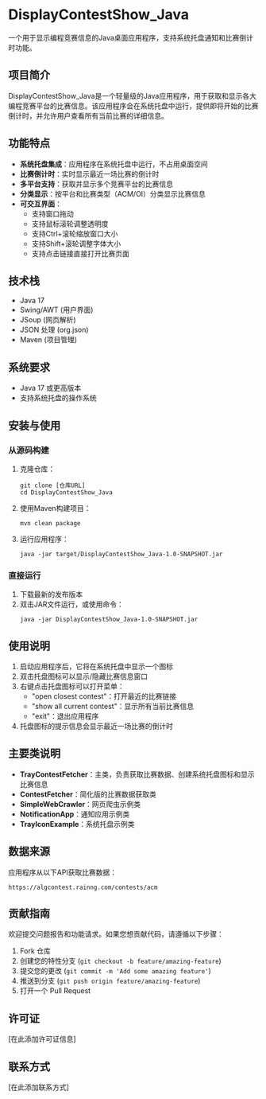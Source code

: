 # DisplayContestShow_Java

一个用于显示编程竞赛信息的Java桌面应用程序，支持系统托盘通知和比赛倒计时功能。

## 项目简介

DisplayContestShow_Java是一个轻量级的Java应用程序，用于获取和显示各大编程竞赛平台的比赛信息。该应用程序会在系统托盘中运行，提供即将开始的比赛倒计时，并允许用户查看所有当前比赛的详细信息。

## 功能特点

- **系统托盘集成**：应用程序在系统托盘中运行，不占用桌面空间
- **比赛倒计时**：实时显示最近一场比赛的倒计时
- **多平台支持**：获取并显示多个竞赛平台的比赛信息
- **分类显示**：按平台和比赛类型（ACM/OI）分类显示比赛信息
- **可交互界面**：
  - 支持窗口拖动
  - 支持鼠标滚轮调整透明度
  - 支持Ctrl+滚轮缩放窗口大小
  - 支持Shift+滚轮调整字体大小
  - 支持点击链接直接打开比赛页面

## 技术栈

- Java 17
- Swing/AWT (用户界面)
- JSoup (网页解析)
- JSON 处理 (org.json)
- Maven (项目管理)

## 系统要求

- Java 17 或更高版本
- 支持系统托盘的操作系统

## 安装与使用

### 从源码构建

1. 克隆仓库：
   ```
   git clone [仓库URL]
   cd DisplayContestShow_Java
   ```

2. 使用Maven构建项目：
   ```
   mvn clean package
   ```

3. 运行应用程序：
   ```
   java -jar target/DisplayContestShow_Java-1.0-SNAPSHOT.jar
   ```

### 直接运行

1. 下载最新的发布版本
2. 双击JAR文件运行，或使用命令：
   ```
   java -jar DisplayContestShow_Java-1.0-SNAPSHOT.jar
   ```

## 使用说明

1. 启动应用程序后，它将在系统托盘中显示一个图标
2. 双击托盘图标可以显示/隐藏比赛信息窗口
3. 右键点击托盘图标可以打开菜单：
   - "open closest contest"：打开最近的比赛链接
   - "show all current contest"：显示所有当前比赛信息
   - "exit"：退出应用程序
4. 托盘图标的提示信息会显示最近一场比赛的倒计时

## 主要类说明

- **TrayContestFetcher**：主类，负责获取比赛数据、创建系统托盘图标和显示比赛信息
- **ContestFetcher**：简化版的比赛数据获取类
- **SimpleWebCrawler**：网页爬虫示例类
- **NotificationApp**：通知应用示例类
- **TrayIconExample**：系统托盘示例类

## 数据来源

应用程序从以下API获取比赛数据：
```
https://algcontest.rainng.com/contests/acm
```

## 贡献指南

欢迎提交问题报告和功能请求。如果您想贡献代码，请遵循以下步骤：

1. Fork 仓库
2. 创建您的特性分支 (`git checkout -b feature/amazing-feature`)
3. 提交您的更改 (`git commit -m 'Add some amazing feature'`)
4. 推送到分支 (`git push origin feature/amazing-feature`)
5. 打开一个 Pull Request

## 许可证

[在此添加许可证信息]

## 联系方式

[在此添加联系方式]